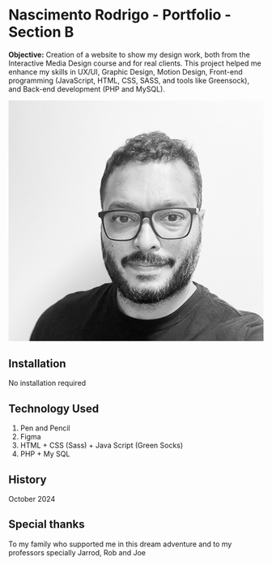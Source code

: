 # Nascimento Rodrigo - Portfolio - Section B

**Objective:** Creation of a website to show my design work, both from the Interactive Media Design course and for real clients. This project helped me enhance my skills in UX/UI, Graphic Design, Motion Design, Front-end programming (JavaScript, HTML, CSS, SASS, and tools like Greensock), and Back-end development (PHP and MySQL).

![Website Photo](images/readme/rodri_readme_v2.jpg)

## Installation
No installation required


## Technology Used
1. Pen and Pencil
2. Figma
3. HTML + CSS (Sass) + Java Script (Green Socks)
4. PHP + My SQL


## History
October 2024

## Special thanks
To my family who supported me in this dream adventure and to my professors specially Jarrod, Rob and Joe

